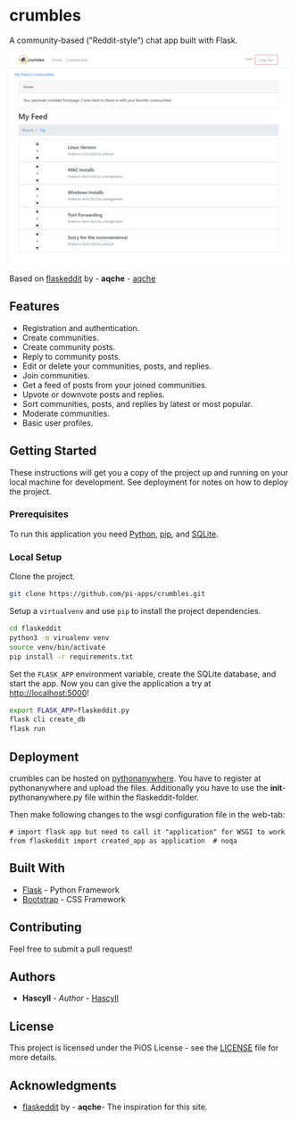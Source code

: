 # crumbles

A community-based ("Reddit-style") chat app built with Flask.

![crumbles.png](./crumbles.png)

Based on [flaskeddit](https://github.com/aqche/flaskeddit) by - **aqche** - [aqche](https://github.com/aqche)

## Features

- Registration and authentication.
- Create communities.
- Create community posts.
- Reply to community posts.
- Edit or delete your communities, posts, and replies.
- Join communities.
- Get a feed of posts from your joined communities.
- Upvote or downvote posts and replies.
- Sort communities, posts, and replies by latest or most popular.
- Moderate communities.
- Basic user profiles.

## Getting Started

These instructions will get you a copy of the project up and running on your local machine for development. See deployment for notes on how to deploy the project.

### Prerequisites

To run this application you need [Python](https://www.python.org/), [pip](https://pip.pypa.io/en/stable/), and [SQLite](https://www.sqlite.org/).

### Local Setup

Clone the project.

```sh
git clone https://github.com/pi-apps/crumbles.git
```

Setup a `virtualvenv` and use `pip` to install the project dependencies.

```sh
cd flaskeddit
python3 -m virualenv venv
source venv/bin/activate
pip install -r requirements.txt
```

Set the `FLASK_APP` environment variable, create the SQLite database, and start the app. Now you can give the application a try at [http://localhost:5000](http://localhost:5000)!

```sh
export FLASK_APP=flaskeddit.py
flask cli create_db
flask run
```


## Deployment

crumbles can be hosted on [pythonanywhere](https://www.pythonanywhere.com/). You have to register at pythonanywhere and upload the files.
Additionally you have to use the __init__-pythonanywhere.py file within the flaskeddit-folder.

Then make following changes to the wsgi configuration file in the web-tab:
```
# import flask app but need to call it "application" for WSGI to work
from flaskeddit import created_app as application  # noqa
```

## Built With

- [Flask](http://flask.pocoo.org/) - Python Framework
- [Bootstrap](https://getbootstrap.com/) - CSS Framework

## Contributing

Feel free to submit a pull request!

## Authors

- **Hascyll** - _Author_ - [Hascyll](https://github.com/Hascyll)


## License

This project is licensed under the PiOS License - see the [LICENSE](./LICENSE) file for more details.

## Acknowledgments

- [flaskeddit](https://github.com/aqche/flaskeddit) by - **aqche**- The inspiration for this site.

